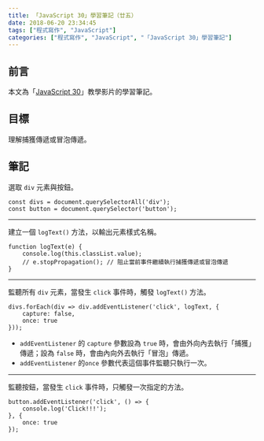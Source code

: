 ```yaml
---
title: 「JavaScript 30」學習筆記（廿五）
date: 2018-06-20 23:34:45
tags: ["程式寫作", "JavaScript"]
categories: ["程式寫作", "JavaScript", "「JavaScript 30」學習筆記"]
---
```


## 前言
本文為「[JavaScript 30](https://javascript30.com/)」教學影片的學習筆記。

## 目標
理解捕獲傳遞或冒泡傳遞。

## 筆記
選取 `div` 元素與按鈕。
```JS
const divs = document.querySelectorAll('div');
const button = document.querySelector('button');
```
---
建立一個 `logText()` 方法，以輸出元素樣式名稱。
```JS
function logText(e) {
    console.log(this.classList.value);
    // e.stopPropagation(); // 阻止當前事件繼續執行捕獲傳遞或冒泡傳遞
}
```
---
監聽所有 `div` 元素，當發生 `click` 事件時，觸發 `logText()` 方法。
```JS
divs.forEach(div => div.addEventListener('click', logText, {
    capture: false,
    once: true
}));
```
- `addEventListener` 的 `capture` 參數設為 `true` 時，會由外向內去執行「捕獲」傳遞；設為 `false` 時，會由內向外去執行「冒泡」傳遞。
- `addEventListener` 的`once` 參數代表這個事件監聽只執行一次。
---
監聽按鈕，當發生 `click` 事件時，只觸發一次指定的方法。
```JS
button.addEventListener('click', () => {
    console.log('Click!!!');
}, {
    once: true
});
```
